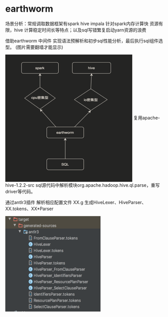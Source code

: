# earthworm
场景分析：常规调取数据框架有spark hive impala 针对spark内存计算快 资源有限，hive 计算稳定时间长等特点；以及sql写错繁复启动yarn资源的浪费

借助earthworm 中间件 实现语法预解析和初步sql性能分析，最后执行sql组件选型。
(图片需要翻墙才能显示)

<img src="https://github.com/cpf123/earthworm/blob/master/img/WX20200501-221607%402x.png" width = "400" height = "400" alt="" align=center />
复用apache-hive-1.2.2-src sql源代码中解析模块org.apache.hadoop.hive.ql.parse，重写driver等代码。

通过antlr3插件 解析相应配置文件 XX.g 生成HiveLexer、HiveParser、XX.tokens、XX*Parser

<img src="https://github.com/cpf123/earthworm/blob/master/img/WX20200430-214912%402x.png" width = "300" height = "300" alt="" align=center />
